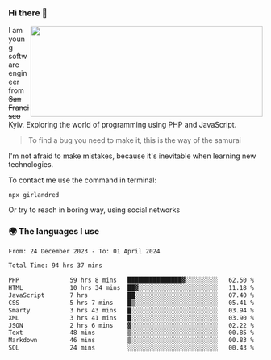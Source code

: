 ### Hi there 👋  

<img align='right' src="https://github-readme-stats.vercel.app/api?username=girlandred&count_private=true&show_icons=true&include_all_commits=true&hide_rank=true&hide_title=true&theme=buefy&card_width=300" width=460 height=180>


I am young software engineer from ~~San Francisco~~ Kyiv. Exploring the world of programming using PHP and JavaScript.


> To find a bug you need to make it, this is the way of the samurai



I'm not afraid to make mistakes, because it's inevitable when learning new technologies.

To contact me use the command in terminal:

```
npx girlandred
```

Or try to reach in boring way, using social networks


### 🌍 The languages I use

<!--START_SECTION:waka-->

```txt
From: 24 December 2023 - To: 01 April 2024

Total Time: 94 hrs 37 mins

PHP              59 hrs 8 mins   ███████████████▓░░░░░░░░░   62.50 %
HTML             10 hrs 34 mins  ██▓░░░░░░░░░░░░░░░░░░░░░░   11.18 %
JavaScript       7 hrs           ██░░░░░░░░░░░░░░░░░░░░░░░   07.40 %
CSS              5 hrs 7 mins    █▒░░░░░░░░░░░░░░░░░░░░░░░   05.41 %
Smarty           3 hrs 43 mins   █░░░░░░░░░░░░░░░░░░░░░░░░   03.94 %
XML              3 hrs 41 mins   █░░░░░░░░░░░░░░░░░░░░░░░░   03.90 %
JSON             2 hrs 6 mins    ▓░░░░░░░░░░░░░░░░░░░░░░░░   02.22 %
Text             48 mins         ▒░░░░░░░░░░░░░░░░░░░░░░░░   00.85 %
Markdown         46 mins         ▒░░░░░░░░░░░░░░░░░░░░░░░░   00.83 %
SQL              24 mins         ░░░░░░░░░░░░░░░░░░░░░░░░░   00.43 %
```

<!--END_SECTION:waka-->

